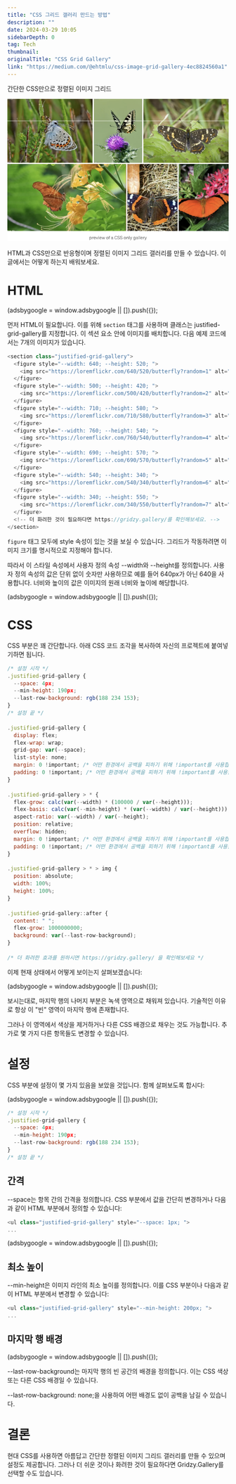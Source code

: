 ```yaml
---
title: "CSS 그리드 갤러리 만드는 방법"
description: ""
date: 2024-03-29 10:05
sidebarDepth: 0
tag: Tech
thumbnail: 
originalTitle: "CSS Grid Gallery"
link: "https://medium.com/@ehtmlu/css-image-grid-gallery-4ec8824560a1"
---
```



간단한 CSS만으로 정렬된 이미지 그리드

<img src="./img/CSSGridGallery_0.png" />

HTML과 CSS만으로 반응형이며 정렬된 이미지 그리드 갤러리를 만들 수 있습니다. 이 글에서는 어떻게 하는지 배워보세요.

# HTML

<!-- ui-log 수평형 -->
<ins class="adsbygoogle"
  style="display:block"
  data-ad-client="ca-pub-4877378276818686"
  data-ad-slot="9743150776"
  data-ad-format="auto"
  data-full-width-responsive="true"></ins>
<component is="script">
(adsbygoogle = window.adsbygoogle || []).push({});
</component>

먼저 HTML이 필요합니다. 이를 위해 `section` 태그를 사용하며 클래스는 justified-grid-gallery를 지정합니다. 이 섹션 요소 안에 이미지를 배치합니다. 다음 예제 코드에서는 7개의 이미지가 있습니다.

```js
<section class="justified-grid-gallery">
  <figure style="--width: 640; --height: 520; ">
    <img src="https://loremflickr.com/640/520/butterfly?random=1" alt="a random image with a butterfly" />
  </figure>
  <figure style="--width: 500; --height: 420; ">
    <img src="https://loremflickr.com/500/420/butterfly?random=2" alt="a random image with a butterfly" />
  </figure>
  <figure style="--width: 710; --height: 580; ">
    <img src="https://loremflickr.com/710/580/butterfly?random=3" alt="a random image with a butterfly" />
  </figure>
  <figure style="--width: 760; --height: 540; ">
    <img src="https://loremflickr.com/760/540/butterfly?random=4" alt="a random image with a butterfly" />
  </figure>
  <figure style="--width: 690; --height: 570; ">
    <img src="https://loremflickr.com/690/570/butterfly?random=5" alt="a random image with a butterfly" />
  </figure>
  <figure style="--width: 540; --height: 340; ">
    <img src="https://loremflickr.com/540/340/butterfly?random=6" alt="a random image with a butterfly" />
  </figure>
  <figure style="--width: 340; --height: 550; ">
    <img src="https://loremflickr.com/340/550/butterfly?random=7" alt="a random image with a butterfly" />
  </figure>
  <!-- 더 화려한 것이 필요하다면 https://gridzy.gallery/를 확인해보세요. -->
</section>
```

`figure` 태그 모두에 style 속성이 있는 것을 보실 수 있습니다. 그리드가 작동하려면 이미지 크기를 명시적으로 지정해야 합니다.

따라서 이 스타일 속성에서 사용자 정의 속성 --width와 --height를 정의합니다. 사용자 정의 속성의 값은 단위 없이 숫자만 사용하므로 예를 들어 640px가 아닌 640을 사용합니다. 너비와 높이의 값은 이미지의 원래 너비와 높이에 해당합니다.

<!-- ui-log 수평형 -->
<ins class="adsbygoogle"
  style="display:block"
  data-ad-client="ca-pub-4877378276818686"
  data-ad-slot="9743150776"
  data-ad-format="auto"
  data-full-width-responsive="true"></ins>
<component is="script">
(adsbygoogle = window.adsbygoogle || []).push({});
</component>

# CSS

CSS 부분은 꽤 간단합니다. 아래 CSS 코드 조각을 복사하여 자신의 프로젝트에 붙여넣기하면 됩니다.

```js
/* 설정 시작 */
.justified-grid-gallery {
  --space: 4px;
  --min-height: 190px;
  --last-row-background: rgb(188 234 153);
}
/* 설정 끝 */

.justified-grid-gallery {
  display: flex;
  flex-wrap: wrap;
  grid-gap: var(--space);
  list-style: none;
  margin: 0 !important; /* 어떤 환경에서 공백을 피하기 위해 !important를 사용합니다. */
  padding: 0 !important; /* 어떤 환경에서 공백을 피하기 위해 !important를 사용합니다. */
}

.justified-grid-gallery > * {
  flex-grow: calc(var(--width) * (100000 / var(--height)));
  flex-basis: calc(var(--min-height) * (var(--width) / var(--height)));
  aspect-ratio: var(--width) / var(--height);
  position: relative;
  overflow: hidden;
  margin: 0 !important; /* 어떤 환경에서 공백을 피하기 위해 !important를 사용합니다. */
  padding: 0 !important; /* 어떤 환경에서 공백을 피하기 위해 !important를 사용합니다. */
}

.justified-grid-gallery > * > img {
  position: absolute;
  width: 100%;
  height: 100%;
}

.justified-grid-gallery::after {
  content: " ";
  flex-grow: 1000000000;
  background: var(--last-row-background);
}

/* 더 화려한 효과를 원하시면 https://gridzy.gallery/ 을 확인해보세요 */
```

이제 현재 상태에서 어떻게 보이는지 살펴보겠습니다:

<!-- ui-log 수평형 -->
<ins class="adsbygoogle"
  style="display:block"
  data-ad-client="ca-pub-4877378276818686"
  data-ad-slot="9743150776"
  data-ad-format="auto"
  data-full-width-responsive="true"></ins>
<component is="script">
(adsbygoogle = window.adsbygoogle || []).push({});
</component>

보시는대로, 마지막 행의 나머지 부분은 녹색 영역으로 채워져 있습니다. 기술적인 이유로 항상 이 "빈" 영역이 마지막 행에 존재합니다.

그러나 이 영역에서 색상을 제거하거나 다른 CSS 배경으로 채우는 것도 가능합니다. 추가로 몇 가지 다른 항목들도 변경할 수 있습니다.

# 설정

CSS 부분에 설정이 몇 가지 있음을 보았을 것입니다. 함께 살펴보도록 합시다:

<!-- ui-log 수평형 -->
<ins class="adsbygoogle"
  style="display:block"
  data-ad-client="ca-pub-4877378276818686"
  data-ad-slot="9743150776"
  data-ad-format="auto"
  data-full-width-responsive="true"></ins>
<component is="script">
(adsbygoogle = window.adsbygoogle || []).push({});
</component>

```js
/* 설정 시작 */
.justified-grid-gallery {
  --space: 4px;
  --min-height: 190px;
  --last-row-background: rgb(188 234 153);
}
/* 설정 끝 */
```

## 간격

--space는 항목 간의 간격을 정의합니다. CSS 부분에서 값을 간단히 변경하거나 다음과 같이 HTML 부분에서 정의할 수 있습니다:

```js
<ul class="justified-grid-gallery" style="--space: 1px; ">
...
```

<!-- ui-log 수평형 -->
<ins class="adsbygoogle"
  style="display:block"
  data-ad-client="ca-pub-4877378276818686"
  data-ad-slot="9743150776"
  data-ad-format="auto"
  data-full-width-responsive="true"></ins>
<component is="script">
(adsbygoogle = window.adsbygoogle || []).push({});
</component>

## 최소 높이

--min-height은 이미지 라인의 최소 높이를 정의합니다. 이를 CSS 부분이나 다음과 같이 HTML 부분에서 변경할 수 있습니다:

```js
<ul class="justified-grid-gallery" style="--min-height: 200px; ">
...
```

## 마지막 행 배경

<!-- ui-log 수평형 -->
<ins class="adsbygoogle"
  style="display:block"
  data-ad-client="ca-pub-4877378276818686"
  data-ad-slot="9743150776"
  data-ad-format="auto"
  data-full-width-responsive="true"></ins>
<component is="script">
(adsbygoogle = window.adsbygoogle || []).push({});
</component>

--last-row-background는 마지막 행의 빈 공간의 배경을 정의합니다. 이는 CSS 색상 또는 다른 CSS 배경일 수 있습니다.

--last-row-background: none;을 사용하여 어떤 배경도 없이 공백을 남길 수 있습니다.

# 결론

현대 CSS를 사용하면 아름답고 간단한 정렬된 이미지 그리드 갤러리를 만들 수 있으며 설정도 제공합니다. 그러나 더 쉬운 것이나 화려한 것이 필요하다면 Gridzy.Gallery를 선택할 수도 있습니다.